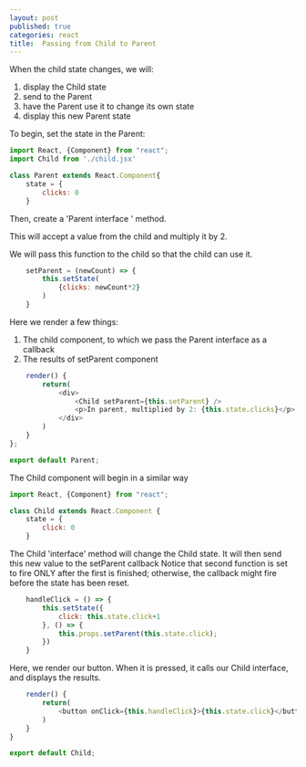 ```yaml
---
layout: post
published: true
categories: react
title:  Passing from Child to Parent
---
```


When the child state changes, we will: 
1. display the Child state
2. send to the Parent
3. have the Parent use it to change its own state
4. display this new Parent state
 
To begin, set the state in the Parent:  


```javascript
import React, {Component} from "react";
import Child from './child.jsx'

class Parent extends React.Component{
    state = { 
        clicks: 0
    }

```
Then, create a 'Parent interface ' method.

This will accept a value from the child and multiply it by 2.  

We will pass this function to the child so that the child can use it. 

```javascript
    setParent = (newCount) => {
        this.setState(
            {clicks: newCount*2} 
        )
    }
```

Here we render a few things: 
1. The child component, to which we pass the Parent interface as a callback
2. The results of setParent component

```javascript
    render() {
        return(
            <div>
                <Child setParent={this.setParent} />
                <p>In parent, multiplied by 2: {this.state.clicks}</p>
            </div>
        )
    }
};

export default Parent;

```

The Child component will begin in a similar way


```javascript
import React, {Component} from "react";

class Child extends React.Component {
    state = {
        click: 0
    }

```
The Child 'interface' method will change the Child state.
It will then send this new value to the setParent callback
Notice that second function is set to fire ONLY after the first is finished; 
otherwise, the callback might fire before the state has been reset. 

```javascript
    handleClick = () => {
        this.setState({
            click: this.state.click+1
        }, () => {
            this.props.setParent(this.state.click);
        })  
    }

```
Here, we render our button.  When it is pressed, it calls our Child interface, and displays the results. 

```javascript
    render() {
        return(
            <button onClick={this.handleClick}>{this.state.click}</button>
        )
    }
}

export default Child;
```